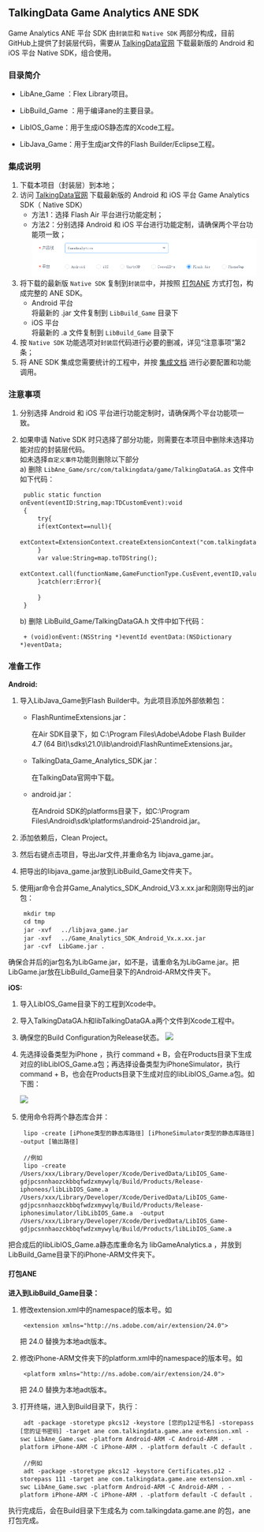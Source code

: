 ## TalkingData Game Analytics ANE SDK
Game Analytics ANE 平台 SDK 由`封装层`和 `Native SDK` 两部分构成，目前GitHub上提供了封装层代码，需要从 [TalkingData官网](https://www.talkingdata.com/spa/sdk/#/config) 下载最新版的 Android 和 iOS 平台 Native SDK，组合使用。

### 目录简介

- LibAne_Game	：Flex Library项目。

- LibBuild_Game	：用于编译ane的主要目录。

- LibIOS_Game：用于生成iOS静态库的Xcode工程。

- LibJava_Game：用于生成jar文件的Flash Builder/Eclipse工程。

### 集成说明
1. 下载本项目（封装层）到本地；  
2. 访问 [TalkingData官网](https://www.talkingdata.com/spa/sdk/#/config) 下载最新版的 Android 和 iOS 平台 Game Analytics SDK（ Native SDK）
	- 方法1：选择 Flash Air 平台进行功能定制；
	- 方法2：分别选择 Android 和 iOS 平台进行功能定制，请确保两个平台功能项一致；  
	![](/apply.png)
3. 将下载的最新版 `Native SDK` 复制到`封装层`中，并按照 [打包ANE](#pkgANE) 方式打包，构成完整的 ANE SDK。  
	- Android 平台  
	将最新的 .jar 文件复制到 `LibBuild_Game` 目录下
	- iOS 平台  
	将最新的 .a 文件复制到 `LibBuild_Game` 目录下
4. 按 `Native SDK` 功能选项对`封装层`代码进行必要的删减，详见“注意事项”第2条；
5. 将 ANE SDK 集成您需要统计的工程中，并按 [集成文档](http://doc.talkingdata.com/posts/34) 进行必要配置和功能调用。

### 注意事项
1. 分别选择 Android 和 iOS 平台进行功能定制时，请确保两个平台功能项一致。
2. 如果申请 Native SDK 时只选择了部分功能，则需要在本项目中删除未选择功能对应的封装层代码。  
	如未选择`自定义事件`功能则删除以下部分  
	a) 删除 `LibAne_Game/src/com/talkingdata/game/TalkingDataGA.as` 文件中如下代码：

	
		public static function onEvent(eventID:String,map:TDCustomEvent):void
		{
			try{
			if(extContext==null){
				extContext=ExtensionContext.createExtensionContext("com.talkingdata.game",null);
			}
			var value:String=map.toTDString();
			extContext.call(functionName,GameFunctionType.CusEvent,eventID,value);
			}catch(err:Error){

			}
		}

	b) 删除 LibBuild_Game/TalkingDataGA.h 文件中如下代码：

		+ (void)onEvent:(NSString *)eventId eventData:(NSDictionary *)eventData;

### <a name="pkgANE" ></a> 准备工作

**Android:**

1. 导入LibJava_Game到Flash Builder中。为此项目添加外部依赖包：


 	- FlashRuntimeExtensions.jar：
 
		在Air SDK目录下，如 C:\Program Files\Adobe\Adobe Flash Builder 4.7 (64 Bit)\sdks\21.0\lib\android\FlashRuntimeExtensions.jar。

 	- TalkingData_Game_Analytics_SDK.jar：
 
		在TalkingData官网中下载。

 	- android.jar：

		在Android SDK的platforms目录下，如C:\Program Files\Android\sdk\platforms\android-25\android.jar。

2. 添加依赖后，Clean Project。

3. 然后右键点击项目，导出Jar文件,并重命名为 libjava_game.jar。

4. 把导出的libjava_game.jar放到LibBuild_Game文件夹下。
 
5. 使用jar命令合并Game_Analytics_SDK_Android_V3.x.xx.jar和刚刚导出的jar包：

		mkdir tmp
		cd tmp
		jar -xvf 　../libjava_game.jar
		jar -xvf 　../Game_Analytics_SDK_Android_Vx.x.xx.jar
		jar -cvf  LibGame.jar .

确保合并后的jar包名为LibGame.jar，如不是，请重命名为LibGame.jar。把LibGame.jar放在LibBuild_Game目录下的Android-ARM文件夹下。

**iOS:**

1. 导入LibIOS_Game目录下的工程到Xcode中。

2. 导入TalkingDataGA.h和libTalkingDataGA.a两个文件到Xcode工程中。

3. 确保您的Build Configuration为Release状态。
	![](http://i2.muimg.com/579600/59305650afa9697e.png)

4. 先选择设备类型为iPhone ，执行 command + B，会在Products目录下生成对应的libLibIOS_Game.a包；再选择设备类型为iPhoneSimulator，执行 command + B，也会在Products目录下生成对应的libLibIOS_Game.a包。如下图：

	![](http://i2.muimg.com/579600/0cc14c9424cb64a2.png)

5. 使用命令将两个静态库合并：

		lipo -create [iPhone类型的静态库路径] [iPhoneSimulator类型的静态库路径] -output [输出路径]
		
		//例如
		lipo -create /Users/xxx/Library/Developer/Xcode/DerivedData/LibIOS_Game-gdjpcsnnhaozckbbqfwdzxmywylq/Build/Products/Release-iphoneos/libLibIOS_Game.a /Users/xxx/Library/Developer/Xcode/DerivedData/LibIOS_Game-gdjpcsnnhaozckbbqfwdzxmywylq/Build/Products/Release-iphonesimulator/libLibIOS_Game.a  -output /Users/xxx/Library/Developer/Xcode/DerivedData/LibIOS_Game-gdjpcsnnhaozckbbqfwdzxmywylq/Build/Products/libLibIOS_Game.a

把合成后的libLibIOS_Game.a静态库重命名为 libGameAnalytics.a ，并放到LibBuild_Game目录下的iPhone-ARM文件夹下。


#### 打包ANE

**进入到LibBuild_Game目录：**

1. 修改extension.xml中的namespace的版本号。如

		<extension xmlns="http://ns.adobe.com/air/extension/24.0">

	把 24.0 替换为本地adt版本。

2. 修改iPhone-ARM文件夹下的platform.xml中的namespace的版本号。如

		<platform xmlns="http://ns.adobe.com/air/extension/24.0">

	把 24.0 替换为本地adt版本。



3. 打开终端，进入到Build目录下，执行：
		
		adt -package -storetype pkcs12 -keystore [您的p12证书名] -storepass [您的证书密码] -target ane com.talkingdata.game.ane extension.xml -swc LibAne_Game.swc -platform Android-ARM -C Android-ARM . -platform iPhone-ARM -C iPhone-ARM . -platform default -C default .
	
		//例如
		adt -package -storetype pkcs12 -keystore Certificates.p12 -storepass 111 -target ane com.talkingdata.game.ane extension.xml -swc LibAne_Game.swc -platform Android-ARM -C Android-ARM . -platform iPhone-ARM -C iPhone-ARM . -platform default -C default .



执行完成后，会在Build目录下生成名为 com.talkingdata.game.ane 的包，ane打包完成。